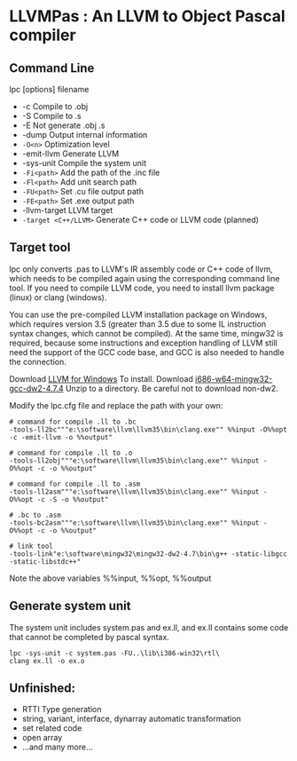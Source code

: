 # LLVMPas : An LLVM to Object Pascal compiler

## Command Line

  lpc [options] filename

  - -c Compile to .obj
  - -S Compile to .s
  - -E Not generate .obj .s
  - -dump Output internal information
  - `-O<n>` Optimization level
  - -emit-llvm Generate LLVM
  - -sys-unit Compile the system unit
  - `-Fi<path>` Add the path of the .inc file
  - `-Fl<path>` Add unit search path
  - `-FU<path>` Set .cu file output path
  - `-FE<path>` Set .exe output path
  - -llvm-target LLVM target
  - `-target <C++/LLVM>`  Generate C++ code or LLVM code (planned)

## Target tool

lpc only converts .pas to LLVM's IR assembly code or C++ code of llvm, which needs
to be compiled again using the corresponding command line tool. If you need to compile
LLVM code, you need to install llvm package (linux) or clang (windows).

You can use the pre-compiled LLVM installation package on Windows, which requires
version 3.5 (greater than 3.5 due to some IL instruction syntax changes, which cannot
be compiled). At the same time, mingw32 is required, because some instructions and
exception handling of LLVM still need the support of the GCC code base, and GCC is
also needed to handle the connection.

Download [LLVM for Windows](http://llvm.org/releases/3.5.0/LLVM-3.5.0-win32.exe) To install.
Download [i686-w64-mingw32-gcc-dw2-4.7.4](https://sourceforge.net/projects/mingw-w64/files/Toolchains%20targetting%20Win32/Personal%20Builds/rubenvb/gcc-4.7-release/i686-w64-mingw32-gcc-dw2-4.7.4-release-win32_rubenvb.7z/download)
Unzip to a directory. Be careful not to download non-dw2.

Modify the lpc.cfg file and replace the path with your own:
```
# command for compile .ll to .bc
-tools-ll2bc"""e:\software\llvm\llvm35\bin\clang.exe"" %%input -O%%opt -c -emit-llvm -o %%output"

# command for compile .ll to .o
-tools-ll2obj"""e:\software\llvm\llvm35\bin\clang.exe"" %%input -O%%opt -c -o %%output"

# command for compile .ll to .asm
-tools-ll2asm"""e:\software\llvm\llvm35\bin\clang.exe"" %%input -O%%opt -c -S -o %%output"

# .bc to .asm
-tools-bc2asm"""e:\software\llvm\llvm35\bin\clang.exe"" %%input -O%%opt -c -o %%output"

# link tool
-tools-link"e:\software\mingw32\mingw32-dw2-4.7\bin\g++ -static-libgcc -static-libstdc++"

```
Note the above variables %%input, %%opt, %%output

## Generate system unit

The system unit includes system.pas and ex.ll, and ex.ll contains some code that cannot
be completed by pascal syntax.

```
lpc -sys-unit -c system.pas -FU..\lib\i386-win32\rtl\
clang ex.ll -o ex.o
```

## Unfinished:

  - RTTI Type generation
  - string, variant, interface, dynarray automatic transformation
  - set related code
  - open array
  - ...and many more...
